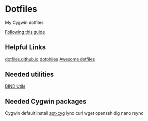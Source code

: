 # Dotfiles

My Cygwin dotfiles

[Following this guide](http://blog.smalleycreative.com/tutorials/using-git-and-github-to-manage-your-dotfiles/)

## Helpful Links

[dotfiles.github.io](https://dotfiles.github.io/)
[dotphiles](https://github.com/dotphiles/dotphiles)
[Awesome dotfiles](https://github.com/webpro/awesome-dotfiles)

## Needed utilities

[BIND Utils](https://www.isc.org/downloads/)

## Needed Cygwin packages

Cygwin default install
[apt-cyg](https://github.com/transcode-open/apt-cyg)
lynx
curl
wget
openssh
dig
nano
rsync